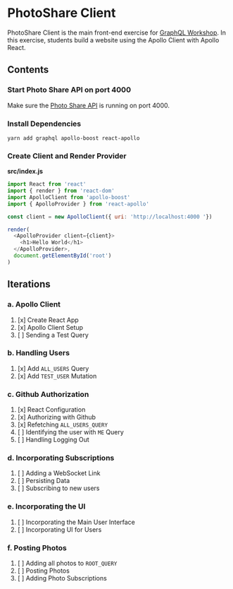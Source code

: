 PhotoShare Client
===============
PhotoShare Client is the main front-end  exercise for [GraphQL Workshop](https://www.graphqlworkshop.com). In this exercise, students build a website using the Apollo Client with Apollo React.

Contents
---------------

### Start Photo Share API on port 4000
Make sure the [Photo Share API]() is running on port 4000.

### Install Dependencies
`yarn add graphql apollo-boost react-apollo`

### Create Client and Render Provider

__src/index.js__
```javascript
import React from 'react'
import { render } from 'react-dom'
import ApolloClient from 'apollo-boost'
import { ApolloProvider } from 'react-apollo'

const client = new ApolloClient({ uri: 'http://localhost:4000 '})

render(
  <ApolloProvider client={client}>
    <h1>Hello World</h1>
  </ApolloProvider>,
  document.getElementById('root')
)  
```

Iterations
---------------

### a. Apollo Client

1. [x] Create React App
2. [x] Apollo Client Setup
3. [ ] Sending a Test Query

### b. Handling Users

1. [x] Add `ALL_USERS` Query
2. [x] Add `TEST_USER` Mutation

### c. Github Authorization

1. [x] React Configuration
2. [x] Authorizing with Github
3. [x] Refetching `ALL_USERS_QUERY`
4. [ ] Identifying the user with `ME` Query
5. [ ] Handling Logging Out

### d. Incorporating Subscriptions

1. [ ] Adding a WebSocket Link
2. [ ] Persisting Data
3. [ ] Subscribing to new users

### e. Incorporating the UI

1. [ ] Incorporating the Main User Interface
2. [ ] Incorporating UI for Users

### f. Posting Photos

1. [ ] Adding all photos to `ROOT_QUERY`
2. [ ] Posting Photos
3. [ ] Adding Photo Subscriptions

